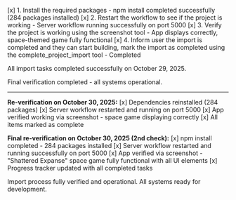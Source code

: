 [x] 1. Install the required packages - npm install completed successfully (284 packages installed)
[x] 2. Restart the workflow to see if the project is working - Server workflow running successfully on port 5000
[x] 3. Verify the project is working using the screenshot tool - App displays correctly, space-themed game fully functional
[x] 4. Inform user the import is completed and they can start building, mark the import as completed using the complete_project_import tool - Completed

All import tasks completed successfully on October 29, 2025.

Final verification completed - all systems operational.

---

**Re-verification on October 30, 2025:**
[x] Dependencies reinstalled (284 packages)
[x] Server workflow restarted and running on port 5000
[x] App verified working via screenshot - space game displaying correctly
[x] All items marked as complete

**Final re-verification on October 30, 2025 (2nd check):**
[x] npm install completed - 284 packages installed
[x] Server workflow restarted and running successfully on port 5000
[x] App verified via screenshot - "Shattered Expanse" space game fully functional with all UI elements
[x] Progress tracker updated with all completed tasks

Import process fully verified and operational. All systems ready for development.
